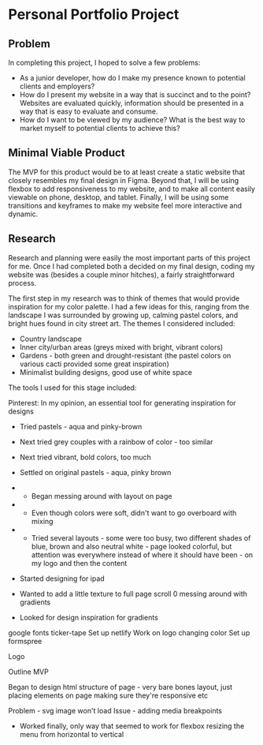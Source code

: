 # Personal Portfolio Project

## Problem

In completing this project, I hoped to solve a few problems:
- As a junior developer, how do I make my presence known to potential clients and employers?
- How do I present my website in a way that is succinct and to the point? Websites are evaluated quickly, information should be presented in a way that is easy to evaluate and consume.
- How do I want to be viewed by my audience? What is the best way to market myself to potential clients to achieve this?

## Minimal Viable Product

The MVP for this product would be to at least create a static website that closely resembles my final design in Figma. Beyond that, I will be using flexbox to add responsiveness to my website, and to make all content easily viewable on phone, desktop, and tablet. Finally, I will be using some transitions and keyframes to make my website feel more interactive and dynamic. 

## Research

Research and planning were easily the most important parts of this project for me. Once I had completed both a decided on my final design, coding my website was (besides a couple minor hitches), a fairly straightforward process. 

The first step in my research was to think of themes that would provide inspiration for my color palette. I had a few ideas for this, ranging from the landscape I was surrounded by growing up, calming pastel colors, and bright hues found in city street art. The themes I considered included:

- Country landscape
- Inner city/urban areas (greys mixed with bright, vibrant colors)
- Gardens - both green and drought-resistant (the pastel colors on various cacti provided some great inspiration)
- Minimalist building designs, good use of white space



The tools I used for this stage included:

Pinterest:
    In my opinion, an essential tool for generating inspiration for designs


- Tried pastels - aqua and pinky-brown
- Next tried grey couples with a rainbow of color - too similar
- Next tried vibrant, bold colors, too much
- Settled on original pastels - aqua, pinky brown
- - Began messing around with layout on page
- - Even though colors were soft, didn't want to go overboard with mixing
- - Tried several layouts - some were too busy, two different shades of blue, brown and also neutral white - page looked colorful, but attention was everywhere instead of where it should have been - on my logo and then the content

- Started designing for ipad
- Wanted to add a little texture to full page scroll 0 messing around with gradients
- Looked for design inspiration for gradients

google fonts ticker-tape
Set up netlify
Work on logo changing color
Set up formspree

Logo

Outline MVP

Began to design html structure of page - very bare bones layout, just placing elements on page making sure they're responsive etc


Problem - svg image won't load
Issue - adding media breakpoints
 - Worked finally, only way that seemed to work for flexbox resizing the menu from horizontal to vertical